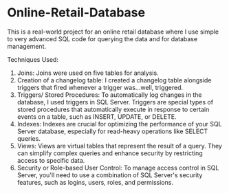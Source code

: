# Online-Retail-Database
This is a real-world project for an online retail database where I use simple to very advanced SQL code for querying the data and for database management.

Techniques Used:
1. Joins: Joins were used on five tables for analysis.
2. Creation of a changelog table: I created a changelog table alongside triggers that fired whenever a trigger was...well, triggered.
3. Triggers/ Stored Procedures: To automatically log changes in the database, I used triggers in SQL Server. Triggers are special types of stored procedures that automatically execute in response to certain events on a table, such as INSERT, UPDATE, or DELETE.
4. Indexes: Indexes are crucial for optimizing the performance of your SQL Server database, especially for read-heavy operations like SELECT queries.
5. Views: Views are virtual tables that represent the result of a query. They can simplify complex queries and enhance security by restricting access to specific data.
6. Security or Role-based User Control: To manage access control in SQL Server, you'll need to use a combination of SQL Server's security features, such as logins, users, roles, and permissions.
